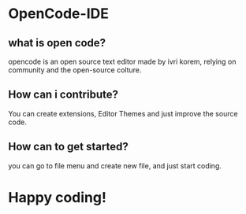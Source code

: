 # OpenCode-IDE

## what is open code?
opencode is an open source text editor made by ivri korem,
relying on community and the open-source colture. 

## How can i contribute?
You can create extensions, Editor Themes
and just improve the source code.

## How can to get started?
you can go to file menu and create new file,
and just start coding.

# Happy coding!
